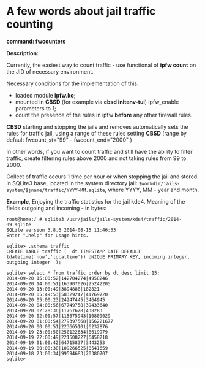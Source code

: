 # A few words about jail traffic counting

**command: fwcounters**

**Description:**

Currently, the easiest way to count traffic - use functional of **ipfw count** on the JID of necessary environment.

Necessary conditions for the implementation of this:

*  loaded module **ipfw.ko**;
*  mounted in **CBSD** (for example via **cbsd initenv-tui**) ipfw_enable parameters to 1;
*  count the presence of the rules in ipfw **before** any other firewall rules.

**CBSD** starting and stopping the jails and removes automatically sets the rules for traffic jail, using a range of these rules setting **CBSD** (range by default fwcount_st="99" - fwcount_end="2000" )

In other words, if you want to count traffic and still have the ability to filter traffic, create filtering rules above 2000 and not taking rules from 99 to 2000.

Collect of traffic occurs 1 time per hour or when stopping the jail and stored in SQLite3 base, located in the system directory jail: `$workdir/jails-system/$jname/traffic/YYYY-MM.sqlite`, where YYYY, MM - year and month.

**Example**, Enjoying the traffic statistics for the jail kde4. Meaning of the fields outgoing and incoming - in bytes:

```
root@home:/ # sqlite3 /usr/jails/jails-system/kde4/traffic/2014-09.sqlite
SQLite version 3.8.6 2014-08-15 11:46:33
Enter ".help" for usage hints.

sqlite> .schema traffic
CREATE TABLE traffic (  dt TIMESTAMP DATE DEFAULT (datetime('now','localtime')) UNIQUE PRIMARY KEY, incoming integer, outgoing integer  );

sqlite> select * from traffic order by dt desc limit 15;
2014-09-20 15:00:52|142704274|4958246
2014-09-20 14:00:51|163907026|25242205
2014-09-20 13:00:49|3894888|182821
2014-09-20 05:49:53|58329247|41769720
2014-09-20 05:00:23|24247445|3464945
2014-09-20 04:00:56|67749758|39433640
2014-09-20 02:28:36|11767628|438283
2014-09-20 02:00:57|115675943|10809029
2014-09-20 01:00:54|279397568|156221677
2014-09-20 00:00:51|223665101|6232876
2014-09-19 23:00:50|250122634|8619979
2014-09-19 22:00:49|221508227|6458218
2014-09-19 01:00:42|64715837|3443253
2014-09-19 00:00:38|109266525|8541659
2014-09-18 23:00:34|99594683|20380707
sqlite>
```

